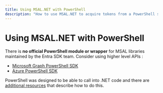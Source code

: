 ```yaml
---
title: Using MSAL.NET with PowerShell
description: "How to use MSAL.NET to acquire tokens from a PowerShell script."
---
```


# Using MSAL.NET with PowerShell

There is **no official PowerShell module or wrapper** for MSAL libraries maintained by the Entra SDK team. Consider using higher level APIs :

- [Microsoft Graph PowerShell SDK](/powershell/microsoftgraph/installation)
- [Azure PowerShell SDK](/powershell/azure/new-azureps-module-az)

PowerShell was designed to be able to call into .NET code and there are [additional resources](https://stackoverflow.com/questions/3079346/how-to-reference-net-assemblies-using-powershell) that describe how to do this.
